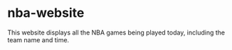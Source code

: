 # nba-website
This website displays all the NBA games being played today, including the team name and time. 